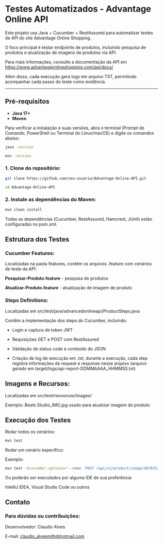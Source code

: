 # Testes Automatizados - Advantage Online API

Este projeto usa Java + Cucumber + RestAssured para automatizar testes de API do site Advantage Online Shopping.

O foco principal é testar endpoints de produtos, incluindo pesquisa de produtos e atualização de imagens de produtos via API.

Para mais informações, consulte a documentação da API em https://www.advantageonlineshopping.com/api/docs/

Além disso, cada execução gera logs em arquivo TXT, permitindo acompanhar cada passo do teste como evidência.


---

## Pré-requisitos

- **Java 17+**
- **Maven**

Para verificar a instalação e suas versões, abra o terminal (Prompt de Comando, PowerShell ou Terminal do Linux/macOS) e digite os comandos abaixo:
```sh
java -version
```
```sh
mvn -version
```

### 1. Clone do repositório:
```sh
git clone https://github.com/seu-usuario/Advantage-Online-API.git
```

```sh
cd Advantage-Online-API
```

### 2. Instale as dependências do Maven:
```sh
mvn clean install
```

Todas as dependências (Cucumber, RestAssured, Hamcrest, JUnit) estão configuradas no pom.xml.

## Estrutura dos Testes

### Cucumber Features:

Localizadas na pasta features, contêm os arquivos .feature com cenários de teste da API:

**Pesquisar-Produto.feature** - pesquisa de produtos

**Atualizar-Produto.feature** - atualização de imagem de produto

### Steps Definitions:

Localizadas em src/test/java/advancedonlineapi/ProductSteps.java

Contêm a implementação dos steps do Cucumber, incluindo:

- Login e captura de token JWT

- Requisições GET e POST com RestAssured

- Validação de status code e conteúdo do JSON

- Criação de log de execução em .txt, durante a execução, cada step registra informações de request e response nesse arquivo
(arquivo gerado em target/logs/api-report-DDMMAAAA_HHMMSS.txt)

## Imagens e Recursos:

Localizadas em src/test/resources/images/

Exemplo: Beats Studio_IMG.jpg usado para atualizar imagem do produto

## Execução dos Testes

Rodar todos os cenários:
```sh
mvn test
```

Rodar um cenário específico:

Exemplo:
```sh
mvn test -Dcucumber.options="--name 'POST /api/v1/product/image/467625264/45/BLACK/?product_id=15 - atualizar imagem de produto'"
```

Ou poderão ser executados por alguma IDE de sua preferência:

IntelliJ IDEA, Visual Studio Code ou outros

## Contato

### Para dúvidas ou contribuições:

Desenvolvedor: Claudio Alves

E-mail: claudio_alvesmith@hotmail.com